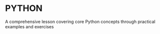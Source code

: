 # PYTHON
A comprehensive lesson covering core Python concepts through practical examples and exercises

